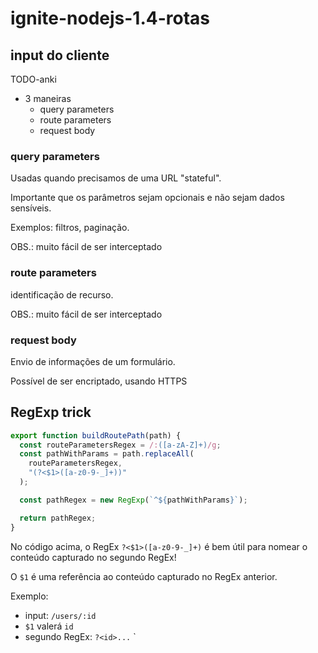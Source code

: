 # ignite-nodejs-1.4-rotas

## input do cliente

TODO-anki

- 3 maneiras
    - query parameters
    - route parameters
    - request body

### query parameters

Usadas quando precisamos de uma URL "stateful".

Importante que os parâmetros sejam opcionais e não sejam dados sensíveis.

Exemplos: filtros, paginação.

OBS.: muito fácil de ser interceptado

### route parameters

identificação de recurso.

OBS.: muito fácil de ser interceptado

### request body

Envio de informações de um formulário.

Possível de ser encriptado, usando HTTPS


## RegExp trick

```js
export function buildRoutePath(path) {
  const routeParametersRegex = /:([a-zA-Z]+)/g;
  const pathWithParams = path.replaceAll(
    routeParametersRegex,
    "(?<$1>([a-z0-9-_]+))"
  );

  const pathRegex = new RegExp(`^${pathWithParams}`);

  return pathRegex;
}
```

No código acima, o RegEx `?<$1>([a-z0-9-_]+)` é bem útil para nomear o conteúdo capturado no segundo RegEx!

O `$1` é uma referência ao conteúdo capturado no RegEx anterior.

Exemplo:

- input: `/users/:id`
- `$1` valerá `id`
- segundo RegEx: `?<id>...`
`